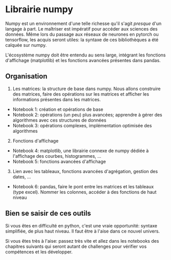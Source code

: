 # Librairie numpy

Numpy est un environnement d'une telle richesse qu'il s'agit *presque* d'un langage à part. Le maîtriser est impératif pour accéder aux sciences  des données. Même lors du passage aux réseaux de neurones en pytorch ou tensorflow, les acquis seront utiles: la syntaxe de ces bibliothèques a été calquée sur numpy.

L'écosystème numpy doit être entendu au sens large, intégrant les fonctions d'affichage (matplotlib) et les fonctions avancées présentes dans pandas.


## Organisation

1. Les matrices: la structure de base dans numpy. Nous allons construire des matrices, faire des opérations sur les matrices et afficher les informations présentes dans les matrices.
  - Notebook 1: création et opérations de base
  - Notebook 2: opérations (un peu) plus avancées; apprendre à gérer des algorithmes avec ces structures de données
  - Notebook 3: opérations complexes, implémentation optimisée des algorithmes
2. Fonctions d'affichage
  - Notebook 4: matplotlib, une librairie connexe de numpy dédiée à l'affichage des courbes, histogrammes, ...
  - Notebook 5: fonctions avancées d'affichage
3. Lien avec les tableaux, fonctions avancées d'agrégation, gestion des dates, ...
  - Notebook 6: pandas, faire le pont entre les matrices et les tableaux (type excel). Nommer les colonnes, accéder à des fonctions de haut niveau

## Bien se saisir de ces outils

Si vous êtes en difficulté en python, c'est une vraie opportunité: syntaxe simplifiée, de plus haut niveau. Il faut être à l'aise dans ce nouvel univers.

Si vous êtes très à l'aise: passez très vite et allez dans les notebooks des chapitres suivants qui seront autant de challenges pour vérifier vos compétences et les développer.
